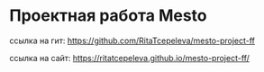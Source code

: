 # Проектная работа Mesto
ссылка на гит: https://github.com/RitaTcepeleva/mesto-project-ff

ссылка на сайт: https://ritatcepeleva.github.io/mesto-project-ff/
